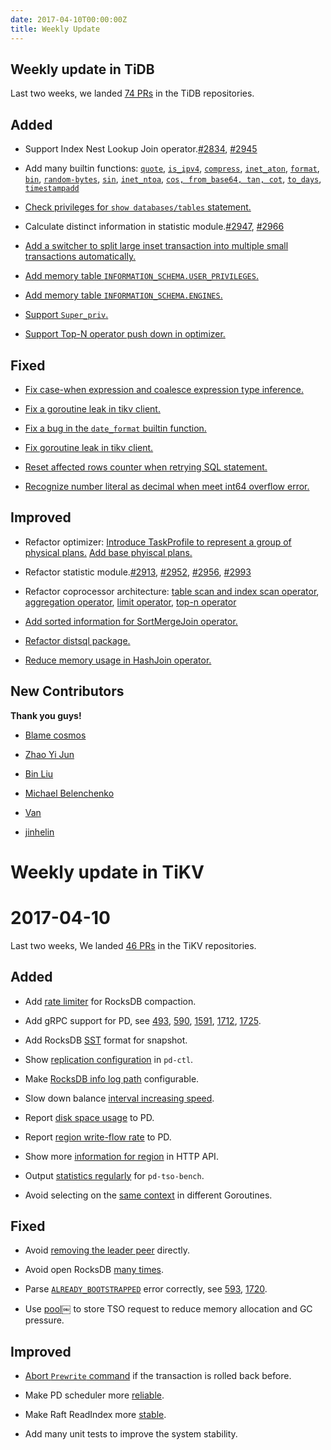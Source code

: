 ```yaml
---
date: 2017-04-10T00:00:00Z
title: Weekly Update
---
```


## Weekly update in TiDB

Last two weeks, we landed [74 PRs](https://github.com/pingcap/tidb/pulls?utf8=%E2%9C%93&q=is%3Apr%20is%3Amerged%20merged%3A2017-03-27..2017-04-09%20) in the TiDB repositories.

## Added

* Support Index Nest Lookup Join operator.[#2834](https://github.com/pingcap/tidb/pull/2834), [#2945](https://github.com/pingcap/tidb/pull/2945)

* Add many builtin functions: [`quote`](https://github.com/pingcap/tidb/pull/2845), [`is_ipv4`](https://github.com/pingcap/tidb/pull/2864), [`compress`](https://github.com/pingcap/tidb/pull/2879), [`inet_aton`](https://github.com/pingcap/tidb/pull/2882), [`format`](https://github.com/pingcap/tidb/pull/2883), [`bin`](https://github.com/pingcap/tidb/pull/2924 ), [`random-bytes`](https://github.com/pingcap/tidb/pull/2927), [`sin`](https://github.com/pingcap/tidb/pull/2885), [`inet_ntoa`](https://github.com/pingcap/tidb/pull/2887), [`cos, from_base64, tan, cot`](https://github.com/pingcap/tidb/pull/2977), [`to_days`](https://github.com/pingcap/tidb/pull/2983), [`timestampadd`](https://github.com/pingcap/tidb/pull/2992)

* [Check privileges for `show databases/tables` statement.](https://github.com/pingcap/tidb/pull/2934)

* Calculate distinct information in statistic module.[#2947](https://github.com/pingcap/tidb/pull/2947), [#2966](https://github.com/pingcap/tidb/pull/2966)

* [Add a switcher to split large inset transaction into multiple small transactions automatically.](https://github.com/pingcap/tidb/pull/2958)

* [Add memory table `INFORMATION_SCHEMA.USER_PRIVILEGES`.](https://github.com/pingcap/tidb/pull/2963)

* [Add memory table `INFORMATION_SCHEMA.ENGINES`.](https://github.com/pingcap/tidb/pull/2988)

* [Support `Super_priv`.](https://github.com/pingcap/tidb/pull/2990)

* [Support Top-N operator push down in optimizer.](https://github.com/pingcap/tidb/pull/2997)


## Fixed

* [Fix case-when expression and coalesce expression type inference.](https://github.com/pingcap/tidb/pull/2918)

* [Fix a goroutine leak in tikv client.](https://github.com/pingcap/tidb/pull/2925)

* [Fix a bug in the `date_format` builtin function.](https://github.com/pingcap/tidb/pull/2908)

* [Fix goroutine leak in tikv client.](https://github.com/pingcap/tidb/pull/2921)

* [Reset affected rows counter when retrying SQL statement.](https://github.com/pingcap/tidb/pull/2949)

* [Recognize number literal as decimal when meet int64 overflow error.](https://github.com/pingcap/tidb/pull/2954)


## Improved

* Refactor optimizer: [Introduce TaskProfile to represent a group of physical plans.](https://github.com/pingcap/tidb/pull/2902) [Add base phyiscal plans.](https://github.com/pingcap/tidb/pull/2975)

* Refactor statistic module.[#2913](https://github.com/pingcap/tidb/pull/2913), [#2952](https://github.com/pingcap/tidb/pull/2952), [#2956](https://github.com/pingcap/tidb/pull/2956), [#2993](https://github.com/pingcap/tidb/pull/2993)

* Refactor coprocessor architecture: [table scan and index scan operator](https://github.com/pingcap/tidb/pull/2930), [aggregation operator](https://github.com/pingcap/tidb/pull/2970), [limit operator](https://github.com/pingcap/tidb/pull/3004), [top-n operator](https://github.com/pingcap/tidb/pull/3008)

* [Add sorted information for SortMergeJoin operator.](https://github.com/pingcap/tidb/pull/2931)

* [Refactor distsql package.](https://github.com/pingcap/tidb/pull/2942)

* [Reduce memory usage in HashJoin operator.](https://github.com/pingcap/tidb/pull/2957)


## New Contributors

**Thank you guys!**

* [Blame cosmos](https://github.com/kiroInn)

* [Zhao Yi Jun](https://github.com/ariesdevil)

* [Bin Liu](https://github.com/liubin)

* [Michael Belenchenko](https://github.com/Tratar)

* [Van](https://github.com/bom-d-van)

* [jinhelin](https://github.com/JinheLin)


# Weekly update in TiKV

# 2017-04-10

Last two weeks, We landed [46 PRs](https://github.com/search?utf8=%E2%9C%93&q=repo%3Apingcap%2Ftikv+repo%3Apingcap%2Fpd+is%3Apr+is%3Amerged+merged%3A2017-03-26..2017-04-08&type=Issues) in the TiKV repositories.

## Added

* Add [rate limiter](https://github.com/pingcap/tikv/pull/1379) for RocksDB compaction.

* Add gRPC support for PD, see [493](https://github.com/pingcap/pd/pull/493), [590](https://github.com/pingcap/pd/pull/590), [1591](https://github.com/pingcap/tikv/pull/1591), [1712](https://github.com/pingcap/tikv/pull/1712), [1725](https://github.com/pingcap/tikv/pull/1725).

* Add RocksDB [SST](https://github.com/pingcap/tikv/pull/1618) format for snapshot.

* Show [replication configuration](https://github.com/pingcap/pd/pull/573) in `pd-ctl`. 

* Make [RocksDB info log path](https://github.com/pingcap/tikv/pull/1700) configurable. 

* Slow down balance [interval increasing speed](https://github.com/pingcap/pd/pull/585). 

* Report [disk space usage](https://github.com/pingcap/tikv/pull/1706) to PD.

* Report [region write-flow rate](https://github.com/pingcap/tikv/pull/1707) to PD.

* Show more [information for region](https://github.com/pingcap/pd/pull/589) in HTTP API.

* Output [statistics regularly](https://github.com/pingcap/pd/pull/597) for `pd-tso-bench`.

* Avoid selecting on the [same context](https://github.com/pingcap/pd/pull/604) in different Goroutines.

## Fixed

* Avoid [removing the leader peer](https://github.com/pingcap/pd/pull/580) directly. 

* Avoid open RocksDB [many times](https://github.com/pingcap/tikv/pull/1698). 

* Parse [`ALREADY_BOOTSTRAPPED`](#) error correctly, see [593](https://github.com/pingcap/pd/pull/593), [1720](https://github.com/pingcap/tikv/pull/1720).

* Use [pool](https://github.com/pingcap/pd/pull/608)￼ to store TSO request to reduce memory allocation and GC pressure.

## Improved

* [Abort `Prewrite` command](https://github.com/pingcap/tikv/pull/1652) if the transaction is rolled back before. 

* Make PD scheduler more [reliable](https://github.com/pingcap/pd/pull/560). 

* Make Raft ReadIndex more [stable](https://github.com/pingcap/tikv/pull/1703).

* Add many unit tests to improve the system stability.